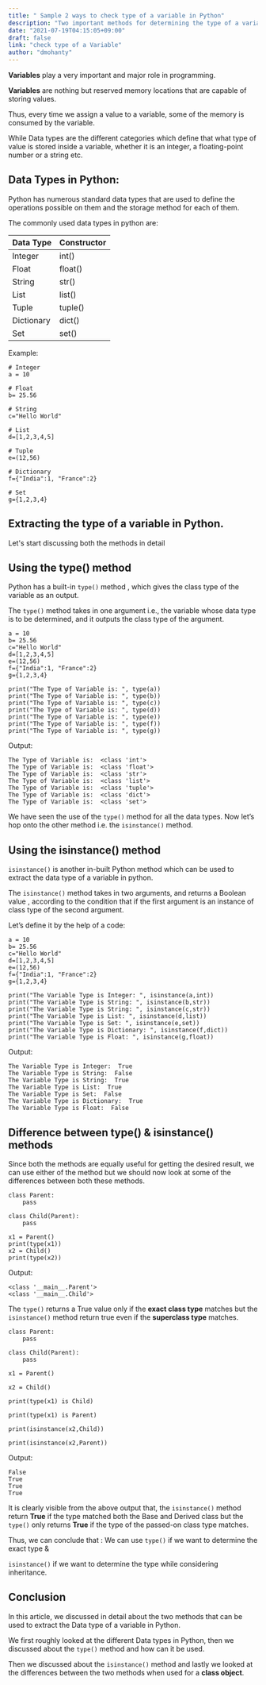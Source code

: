 ```yaml
---
title: " Sample 2 ways to check type of a variable in Python"
description: "Two important methods for determining the type of a variable in Python."
date: "2021-07-19T04:15:05+09:00"
draft: false
link: "check type of a Variable"
author: "dmohanty"
---
```


**Variables** play a very important and major role in programming.

**Variables** are nothing but reserved memory locations that are capable of storing values.

Thus, every time we assign a value to a variable, some of the memory is consumed by the variable.

While Data types are the different categories which  define that what type of value is stored inside a variable, whether it is an integer, a floating-point number or a string etc.

## Data Types in Python:

Python has numerous standard data types that are used to define the operations possible on them and the storage method for each of them.

The commonly used data types in python are:

| Data Type      | Constructor |
 ----------- | ----------- 
| Integer      | int()       |
| Float   | float()        |
| String   | str()        |
| List   | list()        |
| Tuple   | tuple()        |
| Dictionary   | dict()        |
| Set   | set()        |


Example:
```
# Integer
a = 10

# Float
b= 25.56

# String
c="Hello World"

# List
d=[1,2,3,4,5]

# Tuple
e=(12,56)

# Dictionary
f={"India":1, "France":2}

# Set
g={1,2,3,4}

```

## Extracting the type of a variable in Python.

Let's start discussing both the methods in detail

## Using the type() method

Python has a built-in `type()` method , which gives the class type of the variable as an output.

The `type()` method takes in one argument i.e., the variable whose data type is to be determined, and it outputs the class type of the argument.

```
a = 10
b= 25.56
c="Hello World"
d=[1,2,3,4,5]
e=(12,56)
f={"India":1, "France":2}
g={1,2,3,4}

print("The Type of Variable is: ", type(a))
print("The Type of Variable is: ", type(b))
print("The Type of Variable is: ", type(c))
print("The Type of Variable is: ", type(d))
print("The Type of Variable is: ", type(e))
print("The Type of Variable is: ", type(f))
print("The Type of Variable is: ", type(g))
```

Output:
```
The Type of Variable is:  <class 'int'>
The Type of Variable is:  <class 'float'>
The Type of Variable is:  <class 'str'>
The Type of Variable is:  <class 'list'>
The Type of Variable is:  <class 'tuple'>
The Type of Variable is:  <class 'dict'>
The Type of Variable is:  <class 'set'>
```

We have seen the use of the `type()` method for all the data types. Now let’s hop onto the other method i.e. the `isinstance()` method.

## Using the isinstance() method

`isinstance()` is another in-built Python method which can be used to extract the data type of a variable in python.

The `isinstance()` method takes in two arguments, and returns a Boolean value , according to the condition that if the first argument is an instance of class type of the second argument.

Let’s define it by the help of a code:

```
a = 10
b= 25.56
c="Hello World"
d=[1,2,3,4,5]
e=(12,56)
f={"India":1, "France":2}
g={1,2,3,4}

print("The Variable Type is Integer: ", isinstance(a,int))
print("The Variable Type is String: ", isinstance(b,str))
print("The Variable Type is String: ", isinstance(c,str))
print("The Variable Type is List: ", isinstance(d,list))
print("The Variable Type is Set: ", isinstance(e,set))
print("The Variable Type is Dictionary: ", isinstance(f,dict))
print("The Variable Type is Float: ", isinstance(g,float))
```

Output:
```
The Variable Type is Integer:  True
The Variable Type is String:  False
The Variable Type is String:  True
The Variable Type is List:  True
The Variable Type is Set:  False
The Variable Type is Dictionary:  True
The Variable Type is Float:  False
```

## Difference between type() & isinstance() methods

Since both the methods are equally useful for getting the desired result, we can use either of the method but we should now look at some of the differences between both these methods.

```
class Parent:
    pass

class Child(Parent):
    pass

x1 = Parent()
print(type(x1))
x2 = Child()
print(type(x2))
```

Output:
```
<class '__main__.Parent'>
<class '__main__.Child'>
```

The `type()` returns a True value only if the **exact class type** matches but the `isinstance()` method return true even if the **superclass type** matches.

```
class Parent:
    pass

class Child(Parent):
    pass

x1 = Parent()

x2 = Child()

print(type(x1) is Child)

print(type(x1) is Parent)

print(isinstance(x2,Child))

print(isinstance(x2,Parent))
```

Output:
```
False
True
True
True
```

It is clearly visible from the above output that,  the `isinstance()` method return **True** if the type matched both the Base and Derived class but the `type()` only returns **True** if the type of the passed-on class type matches. 

Thus, we can conclude that :
We can use `type()` if we want to determine the exact type & 

`isinstance()` if we want to determine the type while considering inheritance.

## Conclusion

In this article, we discussed in detail about the two methods that can be used to extract the Data type of a variable in Python.

We first roughly looked at the different Data types in Python, then we discussed about the `type()` method and how can it be used.

Then we discussed about the `isinstance()` method and lastly we looked at the differences between the two methods when used for a **class object**.






